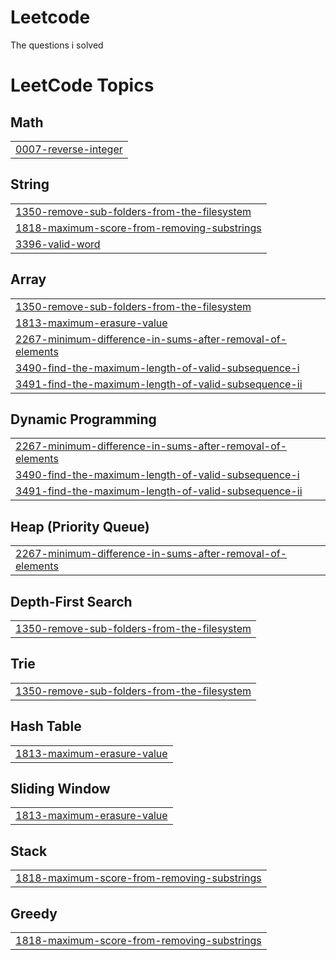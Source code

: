 # Leetcode
The questions i solved

<!---LeetCode Topics Start-->
# LeetCode Topics
## Math
|  |
| ------- |
| [0007-reverse-integer](https://github.com/shreya-singh-rajawat/Leetcode/tree/master/0007-reverse-integer) |
## String
|  |
| ------- |
| [1350-remove-sub-folders-from-the-filesystem](https://github.com/shreya-singh-rajawat/Leetcode/tree/master/1350-remove-sub-folders-from-the-filesystem) |
| [1818-maximum-score-from-removing-substrings](https://github.com/shreya-singh-rajawat/Leetcode/tree/master/1818-maximum-score-from-removing-substrings) |
| [3396-valid-word](https://github.com/shreya-singh-rajawat/Leetcode/tree/master/3396-valid-word) |
## Array
|  |
| ------- |
| [1350-remove-sub-folders-from-the-filesystem](https://github.com/shreya-singh-rajawat/Leetcode/tree/master/1350-remove-sub-folders-from-the-filesystem) |
| [1813-maximum-erasure-value](https://github.com/shreya-singh-rajawat/Leetcode/tree/master/1813-maximum-erasure-value) |
| [2267-minimum-difference-in-sums-after-removal-of-elements](https://github.com/shreya-singh-rajawat/Leetcode/tree/master/2267-minimum-difference-in-sums-after-removal-of-elements) |
| [3490-find-the-maximum-length-of-valid-subsequence-i](https://github.com/shreya-singh-rajawat/Leetcode/tree/master/3490-find-the-maximum-length-of-valid-subsequence-i) |
| [3491-find-the-maximum-length-of-valid-subsequence-ii](https://github.com/shreya-singh-rajawat/Leetcode/tree/master/3491-find-the-maximum-length-of-valid-subsequence-ii) |
## Dynamic Programming
|  |
| ------- |
| [2267-minimum-difference-in-sums-after-removal-of-elements](https://github.com/shreya-singh-rajawat/Leetcode/tree/master/2267-minimum-difference-in-sums-after-removal-of-elements) |
| [3490-find-the-maximum-length-of-valid-subsequence-i](https://github.com/shreya-singh-rajawat/Leetcode/tree/master/3490-find-the-maximum-length-of-valid-subsequence-i) |
| [3491-find-the-maximum-length-of-valid-subsequence-ii](https://github.com/shreya-singh-rajawat/Leetcode/tree/master/3491-find-the-maximum-length-of-valid-subsequence-ii) |
## Heap (Priority Queue)
|  |
| ------- |
| [2267-minimum-difference-in-sums-after-removal-of-elements](https://github.com/shreya-singh-rajawat/Leetcode/tree/master/2267-minimum-difference-in-sums-after-removal-of-elements) |
## Depth-First Search
|  |
| ------- |
| [1350-remove-sub-folders-from-the-filesystem](https://github.com/shreya-singh-rajawat/Leetcode/tree/master/1350-remove-sub-folders-from-the-filesystem) |
## Trie
|  |
| ------- |
| [1350-remove-sub-folders-from-the-filesystem](https://github.com/shreya-singh-rajawat/Leetcode/tree/master/1350-remove-sub-folders-from-the-filesystem) |
## Hash Table
|  |
| ------- |
| [1813-maximum-erasure-value](https://github.com/shreya-singh-rajawat/Leetcode/tree/master/1813-maximum-erasure-value) |
## Sliding Window
|  |
| ------- |
| [1813-maximum-erasure-value](https://github.com/shreya-singh-rajawat/Leetcode/tree/master/1813-maximum-erasure-value) |
## Stack
|  |
| ------- |
| [1818-maximum-score-from-removing-substrings](https://github.com/shreya-singh-rajawat/Leetcode/tree/master/1818-maximum-score-from-removing-substrings) |
## Greedy
|  |
| ------- |
| [1818-maximum-score-from-removing-substrings](https://github.com/shreya-singh-rajawat/Leetcode/tree/master/1818-maximum-score-from-removing-substrings) |
<!---LeetCode Topics End-->